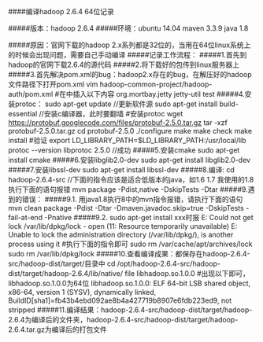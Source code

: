 ####编译hadoop 2.6.4 64位记录

#####版本：hadoop 2.6.4
#####环境：ubuntu 14.04 maven 3.3.9 java 1.8

#####原因：官网下载的hadoop 2.x系列都是32位的，当用在64位linux系统上的时候会出现问题，需要自己手动编译
#####记录工作流程：
#####1.首先到hadoop的官网下载2.6.4的源代码
#####2.将下载好的包传到linux服务器上
#####3.首先解决pom.xml的bug：hadoop2.x存在的bug，在解压好的hadoop文件路径下打开pom.xml
    vim hadoop-common-project/hadoop-auth/pom.xml
    #在<dependencys></dependencys>中插入以下内容
    <dependency>
      <groupId>org.mortbay.jetty</groupId>
      <artifactId>jetty-util</artifactId>
      <scope>test</scope>
    </dependency> 
#####4.安装protoc：
    sudo apt-get update //更新软件源
    sudo apt-get install build-essential //安装c编译器，此时要翻墙
    #安装protoc
    wget https://protobuf.googlecode.com/files/protobuf-2.5.0.tar.gz
    tar -xzf protobuf-2.5.0.tar.gz
    cd protobuf-2.5.0
    ./configure
    make
    make check
    make install
    #验证
    export LD_LIBRARY_PATH=$LD_LIBRARY_PATH:/usr/local/lib
    protoc --version
    libprotoc 2.5.0 //成功
#####5.安装cmake
    sudo apt-get install cmake
#####6.安装libglib2.0-dev
    sudo apt-get install libglib2.0-dev
#####7.安装libssl-dev
    sudo apt-get install libssl-dev
#####8.编译:
    cd hadoop-2.6.4-src
    //下面的指令应该是适合低版本的java，如1.6 1.7 我使用的1.8执行下面的语句报错
    mvn package -Pdist,native -DskipTests -Dtar
#####9.遇到的错误：
#####9.1. 用java1.8执行8中的mvn指令报错，请执行下面的语句
    mvn clean package -Pdist -Dtar -Dmaven.javadoc.skip=true -DskipTests -fail-at-end -Pnative
#####9.2. sudo apt-get install xxx时报
    E: Could not get lock /var/lib/dpkg/lock - open (11: Resource temporarily unavailable)
    E: Unable to lock the administration directory (/var/lib/dpkg/), is another process using it
    #执行下面的指令即可
    sudo rm /var/cache/apt/archives/lock
    sudo rm /var/lib/dpkg/lock
#####10.查看编译成果：都保存在hadoop-2.6.4-src/hadoop-dist/target/目录中
    cd /opt/hadoop-2.6.4-src/hadoop-dist/target/hadoop-2.6.4/lib/native/
    file libhadoop.so.1.0.0
    #出现以下即可，libhadoop.so.1.0.0为64位
    libhadoop.so.1.0.0: ELF 64-bit LSB shared object, x86-64, version 1 (SYSV), dynamically linked, BuildID[sha1]=fb43b4ebd092ae8b4a427719b8907e6fdb223ed9, not stripped
#####11.编译结果：hadoop-2.6.4-src/hadoop-dist/target/hadoop-2.6.4为编译后的文件夹，hadoop-2.6.4-src/hadoop-dist/target/hadoop-2.6.4.tar.gz为编译后的打包文件
